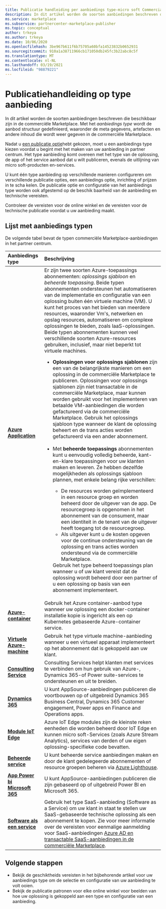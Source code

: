 ```yaml
---
title: Publicatie handleiding per aanbiedings type-micro soft Commercial Marketplace
description: In dit artikel worden de soorten aanbiedingen beschreven die beschikbaar zijn in de micro soft Commercial Marketplace.
ms.service: marketplace
ms.subservice: partnercenter-marketplace-publisher
ms.topic: conceptual
author: trkeya
ms.author: trkeya
ms.date: 10/06/2020
ms.openlocfilehash: 3be967b611f6b75705a60bfa14523832b0652931
ms.sourcegitcommit: 910a1a38711966cb171050db245fc3b22abc8c5f
ms.translationtype: MT
ms.contentlocale: nl-NL
ms.lasthandoff: 03/19/2021
ms.locfileid: "98879221"
---
```

# <a name="publishing-guide-by-offer-type"></a>Publicatiehandleiding op type aanbieding

In dit artikel worden de soorten aanbiedingen beschreven die beschikbaar zijn in de commerciële Marketplace. Met het *aanbiedings type* wordt de aanbod structuur gedefinieerd, waaronder de meta gegevens, artefacten en andere inhoud die wordt weer gegeven in de commerciële Marketplace.

Nadat u [een publicatie optie](determine-your-listing-type.md)hebt gekozen, moet u een aanbiedings type kiezen voordat u begint met het maken van uw aanbieding in partner centrum. Het type aanbieding komt overeen met het type van de oplossing, de app of het service aanbod dat u wilt publiceren, evenals de uitlijning van micro soft-producten en-services.

U kunt één type aanbieding op verschillende manieren configureren om verschillende publicatie opties, een aanbiedings optie, inrichting of prijzen in te scha kelen. De publicatie optie en configuratie van het aanbiedings type worden ook afgestemd op de beschik baarheid van de aanbieding en technische vereisten.

Controleer de vereisten voor de online winkel en de vereisten voor de technische publicatie voordat u uw aanbieding maakt.

## <a name="list-of-offer-types"></a>Lijst met aanbiedings typen

De volgende tabel bevat de typen commerciële Marketplace-aanbiedingen in het partner centrum.

| **Aanbiedings type**    | **Beschrijving**  |
| :------------------- | :-------------------|
| [**Azure Application**](plan-azure-application-offer.md) | Er zijn twee soorten Azure-toepassings abonnementen: _oplossings sjabloon_ en _beheerde toepassing_. Beide typen abonnementen ondersteunen het automatiseren van de implementatie en configuratie van een oplossing buiten één virtuele machine (VM). U kunt het proces van het bieden van meerdere resources, waaronder Vm's, netwerken en opslag resources, automatiseren om complexe oplossingen te bieden, zoals IaaS-oplossingen. Beide typen abonnementen kunnen veel verschillende soorten Azure-resources gebruiken, inclusief, maar niet beperkt tot virtuele machines.<ul><li>**Oplossingen voor oplossings sjablonen** zijn een van de belangrijkste manieren om een oplossing in de commerciële Marketplace te publiceren. Oplossingen voor oplossings sjablonen zijn niet transactable in de commerciële Marketplace, maar kunnen worden gebruikt voor het implementeren van betaalde VM-aanbiedingen die worden gefactureerd via de commerciële Marketplace. Gebruik het oplossings sjabloon type wanneer de klant de oplossing beheert en de trans acties worden gefactureerd via een ander abonnement.</li><br><li>Met **beheerde toepassings** abonnementen kunt u eenvoudig volledig beheerde, kant-en-klare toepassingen voor uw klanten maken en leveren. Ze hebben dezelfde mogelijkheden als oplossings sjabloon plannen, met enkele belang rijke verschillen:</li><ul><li> De resources worden geïmplementeerd in een resource groep en worden beheerd door de uitgever van de app. De resourcegroep is opgenomen in het abonnement van de consument, maar een identiteit in de tenant van de uitgever heeft toegang tot de resourcegroep.</li><li>Als uitgever kunt u de kosten opgeven voor de continue ondersteuning van de oplossing en trans acties worden ondersteund via de commerciële Marketplace.</li></ul>Gebruik het type beheerd toepassings plan wanneer u of uw klant vereist dat de oplossing wordt beheerd door een partner of u een oplossing op basis van een abonnement implementeert.</ul> |
| [**Azure-container**](marketplace-containers.md) | Gebruik het Azure container-aanbod type wanneer uw oplossing een docker-container installatie kopie is ingericht als een op Kubernetes gebaseerde Azure-container service. |
| [**Virtuele Azure-machine**](marketplace-virtual-machines.md) | Gebruik het type virtuele machine-aanbieding wanneer u een virtueel apparaat implementeert op het abonnement dat is gekoppeld aan uw klant. |
| [**Consulting Service**](./plan-consulting-service-offer.md) | Consulting Services helpt klanten met services te verbinden om hun gebruik van Azure-, Dynamics 365-of Power suite-services te ondersteunen en uit te breiden.|
| [**Dynamics 365**](appsource-offer-publishing-guide.md) | U kunt AppSource-aanbiedingen publiceren die voortbouwen op of uitgebreid Dynamics 365 Business Central, Dynamics 365 Customer engagement, Power apps en Finance and Operations apps.|
| [**Module IoT Edge**](iot-edge-module.md) | Azure IoT Edge modules zijn de kleinste reken eenheden die worden beheerd door IoT Edge en kunnen micro soft-Services (zoals Azure Stream Analytics), services van derden of uw eigen oplossing-specifieke code bevatten. |
| [**Beheerde service**](./plan-managed-service-offer.md) | U kunt beheerde service aanbiedingen maken en door de klant gedelegeerde abonnementen of resource groepen beheren via [Azure Lighthouse](../lighthouse/overview.md).|
| [**App Power bi** <br/> **Microsoft 365**](appsource-offer-publishing-guide.md) | U kunt AppSource-aanbiedingen publiceren die zijn gebaseerd op of uitgebreid Power BI en Microsoft 365.|
| [**Software als een service**](plan-saas-offer.md) | Gebruik het type SaaS-aanbieding (Software as a Service) om uw klant in staat te stellen uw SaaS-gebaseerde technische oplossing als een abonnement te kopen. Zie voor meer informatie over de vereisten voor eenmalige aanmelding voor SaaS-aanbiedingen [Azure AD en transactable SaaS-aanbiedingen in de commerciële Marketplace](azure-ad-saas.md). |


## <a name="next-steps"></a>Volgende stappen

- Bekijk de geschiktheids vereisten in het bijbehorende artikel voor uw aanbiedings type om de selectie en configuratie van uw aanbieding te volt ooien.
- Bekijk de publicatie patronen voor elke online winkel voor beelden van hoe uw oplossing is gekoppeld aan een type en configuratie van een aanbieding.
